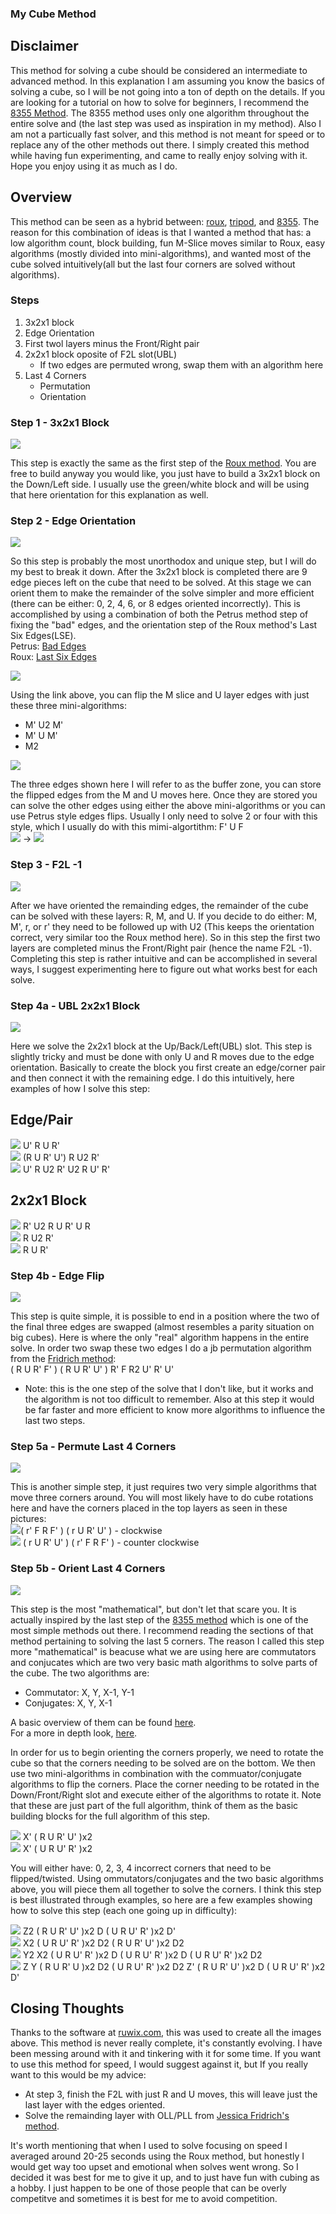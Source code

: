 ### My Cube Method

## Disclaimer
This method for solving a cube should be considered an intermediate to advanced method. In this explanation I am assuming you know the basics of solving a cube, so I will be not going into a ton of depth on the details. If you are looking for a tutorial on how to solve for beginners, I recommend the [8355 Method](http://cube.crider.co.uk/beginner.php). The 8355 method uses only one algorithm throughout the entire solve and (the last step was used as inspiration in my method). Also I am not a particually fast solver, and this method is not meant for speed or to replace any of the other methods out there. I simply created this method while having fun experimenting, and came to really enjoy solving with it. Hope you enjoy using it as much as I do.

## Overview
This method can be seen as a hybrid between: [roux](http://grrroux.free.fr/method/Intro.html), [tripod](https://mzrg.com/rubik/methods/tripod/), and [8355](http://cube.crider.co.uk/beginner.php). The reason for this combination of ideas is that I wanted a method that has: a low algorithm count, block building, fun M-Slice moves similar to Roux, easy algorithms (mostly divided into mini-algorithms), and wanted most of the cube solved intuitively(all but the last four corners are solved without algorithms).

### Steps
1. 3x2x1 block
2. Edge Orientation
3. First twol layers minus the Front/Right pair
4. 2x2x1 block oposite of F2L slot(UBL)
   * If two edges are permuted wrong, swap them with an algorithm here
5. Last 4 Corners
   * Permutation
   * Orientation

### Step 1 - 3x2x1 Block

![](pics/step1.png)  

This step is exactly the same as the first step of the [Roux method](http://grrroux.free.fr/method/Step_1.html). You are free to build anyway you would like, you just have to build a 3x2x1 block on the Down/Left side. I usually use the green/white block and will be using that here orientation for this explanation as well.

### Step 2 - Edge Orientation

![](pics/eo_full.png)  

So this step is probably the most unorthodox and unique step, but I will do my best to break it down. After the 3x2x1 block is completed there are 9 edge pieces left on the cube that need to be solved.  At this stage we can orient them to make the remainder of the solve simpler and more efficient (there can be either: 0, 2, 4, 6, or 8 edges oriented incorrectly). This is accomplished by using a combination of both the Petrus method step of fixing the "bad" edges, and the orientation step of the Roux method's Last Six Edges(LSE).  
Petrus: [Bad Edges](https://lar5.com/cube/fas3.html)  
Roux: [Last Six Edges](http://grrroux.free.fr/method/Step_4.html)  

![](pics/eo_roux.png)  

Using the link above, you can flip the M slice and U layer edges with just these three mini-algorithms:

* M' U2 M'
* M' U M'
* M2

![](pics/eo_buffer.png)  

The three edges shown here I will refer to as the buffer zone, you can store the flipped edges from the M and U moves here. Once they are stored you can solve the other edges using either the above mini-algorithms or you can use Petrus style edges flips. Usually I only need to solve 2 or four with this style, which I usually do with this mimi-algortithm: F' U F  
![](pics/edge_flip_start.png) -> ![](pics/edge_flip_end.png)  

### Step 3 - F2L -1

![](pics/f2l.png)  

After we have oriented the remainding edges, the remainder of the cube can be solved with these layers: R, M, and U. If you decide to do either: M, M', r, or r' they need to be followed up with U2 (This keeps the orientation correct, very similar too the Roux method here). So in this step the first two layers are completed minus the Front/Right pair (hence the name F2L -1). Completing this step is rather intuitive and can be accomplished in several ways, I suggest experimenting here to figure out what works best for each solve.

### Step 4a - UBL 2x2x1 Block

![](pics/ubl.png)  

Here we solve the 2x2x1 block at the Up/Back/Left(UBL) slot. This step is slightly tricky and must be done with only U and R moves due to the edge orientation. Basically to create the block you first create an edge/corner pair and then connect it with the remaining edge. I do this intuitively, here examples of how I solve this step:  

## Edge/Pair
![](pics/ubl_4.png) U' R U R'  
![](pics/ubl_5.png) (R U R' U') R U2 R'  
![](pics/ubl_6.png) U' R U2 R' U2 R U' R'

## 2x2x1 Block

![](pics/ubl_1.png) R' U2 R U R' U R  
![](pics/ubl_2.png) R U2 R'  
![](pics/ubl_3.png) R U R'  

### Step 4b - Edge Flip

![](pics/flip.png)  

This step is quite simple, it is possible to end in a position where the two of the final three edges are swapped (almost resembles a parity situation on big cubes). Here is where the only "real" algorithm happens in the entire solve. In order two swap these two edges I do a jb permutation algorithm from the [Fridrich method](http://www.ws.binghamton.edu/fridrich/cube.html):  
( R U R' F' ) ( R U R' U' ) R' F R2 U' R' U'  

* Note: this is the one step of the solve that I don't like, but it works and the algorithm is not too difficult to remember. Also at this step it would be far faster and more efficient to know more algorithms to influence the last two steps.

### Step 5a - Permute Last 4 Corners

![](pics/corners.png)  

This is another simple step, it just requires two very simple algorithms that move three corners around. You will most likely have to do cube rotations here and have the corners placed in the top layers as seen in these pictures:  
![](pics/clockwise.png)( r' F R F' ) ( r U R' U' ) - clockwise  
![](pics/counter_clockwise.png) ( r U R' U' ) ( r' F R F' ) - counter clockwise  

### Step 5b - Orient Last 4 Corners

![](pics/two_corners.png)  

This step is the most "mathematical", but don't let that scare you. It is actually inspired by the last step of the [8355 method](http://cube.crider.co.uk/beginner.php) which is one of the most simple methods out there. I recommend reading the sections of that method pertaining to solving the last 5 corners. The reason I called this step more "mathematical" is beacuse what we are using here are commutators and conjucates which are two very basic math algorithms to solve parts of the cube. The two algorithms are:

* Commutator: X, Y, X-1, Y-1
* Conjugates: X, Y, X-1

A basic overview of them can be found [here](https://ruwix.com/the-rubiks-cube/commutators-conjugates/).  
For a more in depth look, [here](https://www.ryanheise.com/cube/fundamental_techniques.html).  

In order for us to begin orienting the corners properly, we need to rotate the cube so that the corners needing to be solved are on the bottom. We then use two mini-algorithms in combination with the commuator/conjugate algorithms to flip the corners. Place the corner needing to be rotated in the Down/Front/Right slot and execute either of the algorithms to rotate it. Note that these are just part of the full algorithm, think of them as the basic building blocks for the full algorithm of this step.  

![](pics/twist_1.png) X' ( R U R' U' )x2  
![](pics/twist_2.png) X' ( U R U' R' )x2  

You will either have: 0, 2, 3, 4 incorrect corners that need to be flipped/twisted. Using ommutators/conjugates and the two basic algorithms above, you will piece them all together to solve the corners. I think this step is best illustrated through examples, so here are a few examples showing how to solve this step (each one going up in difficulty):  

![](pics/flip_1.png) Z2 ( R U R' U' )x2 D ( U R U' R' )x2 D'  
![](pics/flip_2.png) X2 ( U R U' R' )x2 D2 ( R U R' U' )x2 D2  
![](pics/flip_3.png) Y2 X2 ( U R U' R' )x2 D ( U R U' R' )x2 D ( U R U' R' )x2 D2  
![](pics/flip_4.png) Z Y ( R U R' U )x2 D2 ( U R U' R' )x2 D2 Z' ( R U R' U' )x2 D ( U R U' R' )x2 D'

## Closing Thoughts
Thanks to the software at [ruwix.com](https://ruwix.com/online-rubiks-cube-solver-program/), this was used to create all the images above. This method is never really complete, it's constantly evolving. I have been messing around with it and tinkering with it for some time. If you want to use this method for speed, I would suggest against it, but If you really want to this would be my advice:

* At step 3, finish the F2L with just R and U moves, this will leave just the last layer with the edges oriented.
* Solve the remainding layer with OLL/PLL from [Jessica Fridrich's method](http://www.ws.binghamton.edu/fridrich/cube.html).

It's worth mentioning that when I used to solve focusing on speed I averaged around 20-25 seconds using the Roux method, but honestly I would get way too upset and emotional when solves went wrong. So I decided it was best for me to give it up, and to just have fun with cubing as a hobby. I just happen to be one of those people that can be overly competitve and sometimes it is best for me to avoid competition.

